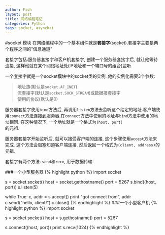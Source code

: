 ```yaml
---
author: Fish
layout: post
title: 网络编程笔记
categories: Python
tags: socket, asynchat
---
```

#socket 模块
在网络编程中的一个基本组件就是**套接字**(socket).套接字主要是两个程序之间的"信息通道"


套接字包括:服务器套接字和客户机套接字, 创建一个服务器套接字后, 就让他等待连接, 这样他就在某个网络地址处(IP地址和一个端口号的组合)监听.<br>


一个套接字就是一个socket模块中的socket类的实例. 他的实例化需要3个参数:
>地址族(默认是<code>socket.AF_INET</code>)<br>
>流套接字(默认是<code>socket.SOCK_STREAM</code>)或数据报套接字<br>
>使用的协议(默认是0)<br>


服务器套接字使用<code>bind</code>方法后, 再调用<code>listen</code>方法去监听这个给定的地址.客户端使用<code>connect</code>方法连接到服务器,在<code>connect</code>方法中使用的地址与<code>bind</code>方法中使用的地址相同. 在这种情况下, 一个地址就是一个格式为<code>(host, port) </code>的元祖.


服务器套接字开始监听后, 就可以接受客户端的连接, 这个步骤使用<code>accept</code>方法来完成. 这个方法会阻塞知道客户端连接, 然后返回一个格式为<code>(client, address)</code>的元祖.


套接字有两个方法: <code>send</code>和<code>recv</code>, 用于数据传输.


###一个小型服务器
{% highlight python %}
import socket

s = socket.socket()
host = socket.gethostname()
port = 5267
s.bind((host, port))
s.listen(5)

while True:
	c, addr = s.accept()
	print "got connect from", addr
	c.send("hello, client!")
	c.close()
{% endhighlight %}
###一个小型客户机
{% highlight python %}
import socket

s = socket.socket()
host = s.gethostname()
port = 5267

s.connect((host, port))
print s.recv(1024)
{% endhighlight %}

